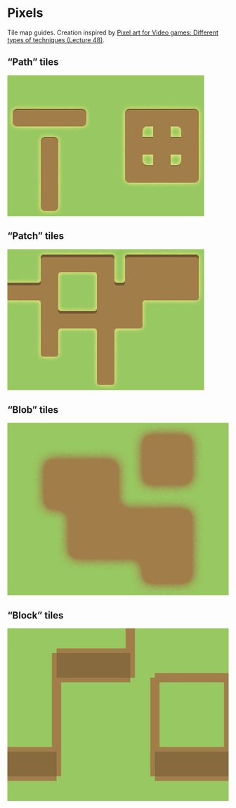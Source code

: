 # Pixels

Tile map guides. Creation inspired by [Pixel art for Video games: Different types of techniques (Lecture 48)](https://www.udemy.com/pixel-art-for-video-games).

## “Path” tiles

![Path tiles](path-tiles.png)

## “Patch” tiles

![Patch tiles](patch-tiles.png)

## “Blob” tiles

![Blob tiles](blob-tiles.png)

## “Block” tiles

![Block tiles](block-tiles.png)
